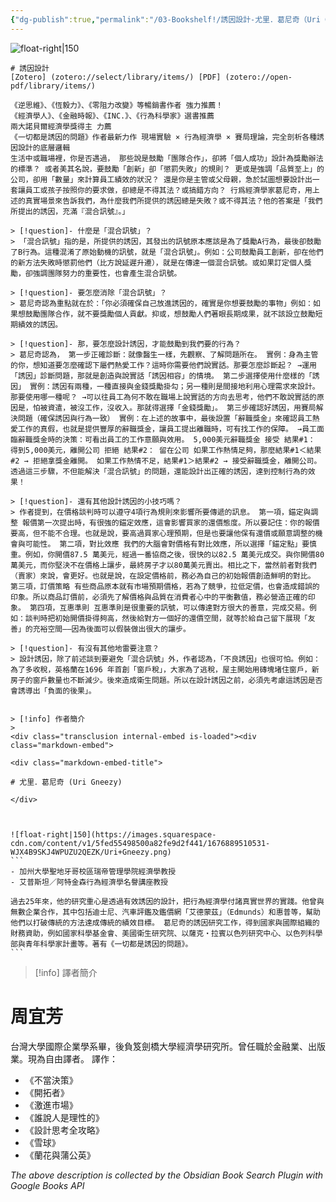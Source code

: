 ```yaml
---
{"dg-publish":true,"permalink":"/03-Bookshelf!/誘因設計-尤里．葛尼奇（Uri Gneezy）/","title":"誘因設計","noteIcon":"1","created":"2024-09-10T22:49:43.052+08:00","updated":"2024-09-10T23:26:46.622+08:00"}
---
```



![float-right|150](http://books.google.com/books/content?id=KxrgEAAAQBAJ&printsec=frontcover&img=1&zoom=1&edge=curl&source=gbs_api)
```
# 誘因設計
[Zotero] (zotero://select/library/items/) [PDF] (zotero://open-pdf/library/items/)

《逆思維》、《恆毅力》、《零阻力改變》等暢銷書作者 強力推薦！ 
《經濟學人》、《金融時報》、《INC.》、《行為科學家》選書推薦 
兩大諾貝爾經濟學獎得主 力薦 
《一切都是誘因的問題》作者最新力作 現場實驗 × 行為經濟學 × 賽局理論，完全剖析各種誘因設計的底層邏輯 
生活中或職場裡，你是否遇過， 那些說是鼓勵「團隊合作」，卻將「個人成功」設計為獎勵辦法的標準？ 或者美其名說，要鼓勵「創新」卻「懲罰失敗」的規則？ 更或是強調「品質至上」的公司，卻用「數量」來計算員工績效的狀況？ 還是你是主管或父母親，急於試圖想要設計出一套讓員工或孩子按照你的要求做，卻總是不得其法？或搞錯方向？ 行爲經濟學家葛尼奇，用上述的真實場景來告訴我們，為什麼我們所提供的誘因總是失敗？或不得其法？他的答案是「我們所提出的誘因，充滿『混合訊號』。」 

> [!question]- 什麼是「混合訊號」？
> 「混合訊號」指的是，所提供的誘因，其發出的訊號原本應該是為了獎勵A行為，最後卻鼓勵了B行為。這種混淆了原始動機的訊號，就是「混合訊號」。例如：公司鼓勵員工創新，卻在他們的新方法失敗時懲罰他們（比方說延遲升遷），就是在傳達一個混合訊號。或如果訂定個人獎勵，卻強調團隊努力的重要性，也會產生混合訊號。 

> [!question]- 要怎麼消除「混合訊號」？ 
> 葛尼奇認為重點就在於：「你必須確保自己放進誘因的，確實是你想要鼓勵的事物」例如：如果想鼓勵團隊合作，就不要獎勵個人貢獻。抑或，想鼓勵人們著眼長期成果，就不該設立鼓勵短期績效的誘因。 

> [!question]- 那，要怎麼設計誘因，才能鼓勵到我們要的行為？ 
> 葛尼奇認為， 第一步正確診斷：就像醫生一樣，先觀察、了解問題所在。 實例：身為主管的你，想知道要怎麼確認下屬們熱愛工作？這時你需要他們說實話。那要怎麼診斷起？ →運用「誘因」診斷問題，那就是創造與說實話「誘因相容」的情境。 第二步選擇使用什麼樣的「誘因」 實例：誘因有兩種，一種直接與金錢獎勵掛勾；另一種則是間接地利用心理需求來設計。那要使用哪一種呢？ →可以往員工為何不敢在職場上說實話的方向去思考，他們不敢說實話的原因是，怕被資遣，被沒工作，沒收入。那就得選擇「金錢獎勵」。 第三步確認好誘因，用賽局解決問題（確保誘因與行為一致） 實例：在上述的故事中，最後設置「辭職獎金」來確認員工熱愛工作的真假，也就是提供豐厚的辭職獎金，讓員工提出離職時，可有找工作的保障。 →員工面臨辭職獎金時的決策：可看出員工的工作意願與效用。 5,000美元辭職獎金 接受 結果#1： 得到5,000美元，離開公司 拒絕 結果#2： 留在公司 如果工作熱情足夠，那麼結果#1＜結果#2 → 拒絕拿獎金離開。 如果工作熱情不足，結果#1＞結果#2 → 接受辭職獎金，離開公司。 透過這三步驟，不但能解決「混合訊號」的問題，還能設計出正確的誘因，達到控制行為的效果！ 

> [!question]- 還有其他設計誘因的小技巧嗎？ 
> 作者提到，在價格談判時可以遵守4項行為規則來影響所要傳遞的訊息。 第一項，錨定與調整 報價第一次提出時，有很強的錨定效應，這會影響買家的還價態度。所以要記住：你的報價要高，但不能不合理。也就是說，要高過買家心理預期，但是也要讓他保有還價或願意調整的機會與可能性。 第二項，對比效應 我們的大腦會對價格有對比效應，所以選擇「錨定點」要慎重。例如，你開價87.5 萬美元，經過一番協商之後，很快的以82.5 萬美元成交。與你開價80 萬美元，而你堅決不在價格上讓步，最終房子才以80萬美元賣出。相比之下，當然前者對我們（賣家）來說，會更好。也就是說，在設定價格前，務必為自己的初始報價創造鮮明的對比。 第三項，訂價策略 有些商品原本就有市場預期價格，若為了競爭，拉低定價，也會造成錯誤的印象。所以商品訂價前，必須先了解價格與品質在消費者心中的平衡數值，務必營造正確的印象。 第四項，互惠準則 互惠準則是很重要的訊號，可以傳達對方很大的善意，完成交易。例如：談判時把初始開價掛得夠高，然後給對方一個好的還價空間，就等於給自己留下展現「友善」的充裕空間——因為後面可以假裝做出很大的讓步。 

> [!question]- 有沒有其他地雷要注意？ 
> 設計誘因，除了前述談到要避免「混合訊號」外，作者認為，「不良誘因」也很可怕。例如：為了多收稅，英格蘭在1696 年首創「窗戶稅」，大家為了逃稅，屋主開始用磚塊堵住窗戶，新房子的窗戶數量也不斷減少。後來造成衛生問題。所以在設計誘因之前，必須先考慮這誘因是否會誘導出「負面的後果」。 
```
````

> [!info] 作者簡介
> 
<div class="transclusion internal-embed is-loaded"><div class="markdown-embed">

<div class="markdown-embed-title">

# 尤里．葛尼奇 (Uri Gneezy)

</div>



![float-right|150](https://images.squarespace-cdn.com/content/v1/5fed55498500a82fe9d2f441/1676889510531-WJX4B9SKJ4WPUZU2QEZK/Uri+Gneezy.png)
```
- 加州大學聖地牙哥校區瑞帝管理學院經濟學教授
- 艾普斯坦／阿特金森行為經濟學名譽講座教授

過去25年來，他的研究重心是透過有效誘因的設計，把行為經濟學付諸真實世界的實踐。他曾與無數企業合作，其中包括迪士尼、汽車評鑑及鑑價網「艾德蒙茲」（Edmunds）和惠普等，幫助他們以打破傳統的方法達成傳統的績效目標。 葛尼奇的誘因研究工作，得到國家與國際組織的財務資助，例如國家科學基金會、美國衛生研究院、以薩克・拉賓以色列研究中心、以色列科學部與青年科學家計畫等。著有《一切都是誘因的問題》。
```
````


</div></div>


> [!info] 譯者簡介
> 
<div class="transclusion internal-embed is-loaded"><div class="markdown-embed">

<div class="markdown-embed-title">

# 周宜芳

</div>



台灣大學國際企業學系畢，後負笈劍橋大學經濟學研究所。曾任職於金融業、出版業。現為自由譯者。
譯作：
- 《不當決策》
- 《開拓者》
- 《激進市場》
- 《誰說人是理性的》
- 《設計思考全攻略》
- 《雪球》
- 《蘭花與蒲公英》

</div></div>


_The above description is collected by the Obsidian Book Search Plugin with Google Books API_
